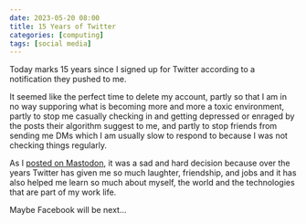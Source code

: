 ```yaml
---
date: 2023-05-20 08:00
title: 15 Years of Twitter
categories: [computing]
tags: [social media]
---
```


Today marks 15 years since I signed up for Twitter according to a notification they pushed to me.

It seemed like the perfect time to delete my account, partly so that I am in no way supporing what is becoming more and more a toxic environment, partly to stop me casually checking in and getting depressed or enraged by the posts their algorithm suggest to me, and partly to stop friends from sending me DMs which I am usually slow to respond to because I was not checking things regularly.

As I [posted on Mastodon](https://social.sgawolf.com/@simon/110401847039194961), it was a sad and hard decision because over the years Twitter has given me so much laughter, friendship, and jobs and it has also helped me learn so much about myself, the world and the technologies that are part of my work life.

Maybe Facebook will be next...
